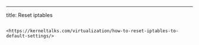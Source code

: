 ---
title: Reset iptables
```

<https://kerneltalks.com/virtualization/how-to-reset-iptables-to-default-settings/>